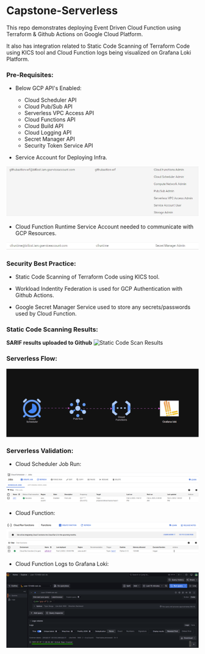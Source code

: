 # Capstone-Serverless
This repo demonstrates deploying Event Driven Cloud Function using Terraform & Github Actions on Google Cloud Platform. 

It also has integration related to Static Code Scanning of Terraform Code using KICS tool and Cloud Function logs being visualized on Grafana Loki Platform.

### Pre-Requisites:

- Below GCP API's Enabled:
   - Cloud Scheduler API
   - Cloud Pub/Sub API
   - Serverless VPC Access API
   - Cloud Functions API
   - Cloud Build API
   - Cloud Logging API
   - Secret Manager API
   - Security Token Service API


- Service Account for Deploying Infra.

![GCP INFRA SERVICE ACCOUNT](./img/github_actions_infra_sa.JPG)


- Cloud Function Runtime Service Account needed to communicate with GCP Resources.

![Cloud Function Runtime Service Account](./img/GCP_CloudFunction_Runtime_SA.JPG)


### Security Best Practice:
- Static Code Scanning of Terraform Code using KICS tool.

- Workload Indentity Federation is used for GCP Authentication with Github Actions.

- Google Secret Manager Service used to store any secrets/passwords used by Cloud Function.


### Static Code Scanning Results:

**SARIF results uploaded to Github**
![Static Code Scan Results](./drawio/Static_Code_Scanning_Results_Animation.gif)


### Serverless Flow:

![GCP Serverless Flow](./drawio/EventDriven_CloudFunction_Animation.gif)


### Serverless Validation:

- Cloud Scheduler Job Run:

![Cloud Scheduler Job](./img/cloud_scheduler.png)


- Cloud Function:

![Cloud Function](./img/cloud_function.png)


- Cloud Function Logs to Grafana Loki:

![Grafana Loki](./img/loki_output.png)


